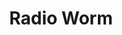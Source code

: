 ---
title: "Radio Worm"
logo: radioworm.png
stream_url:
- [station, https://s2.radio.co/sde6c7b42e/listen, online]
description: "After nearly a decade’s absence, Radio WORM (Mark 2) came into existence during 2019, when Lieuwe Zelle and Lukas Simonis began broadcasting."
url: "https://radio.worm.org/"
support: ""
location: Rotterdam, NL
play_time: tba
recommended: ["Rewire Festival"]
---